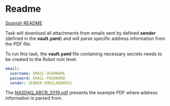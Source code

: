# Readme

[Spanish README](https://github.com/mikahanninen/example-robot/blob/main/README.es.md)

Task will download all attachments from emails sent by defined **sender** (defined in the **vault.yaml**) and will parse specific address information from the PDF file.

To run this task, the **vault.yaml** file containing necessary secrets needs to be created to the Robot root level.

```yaml
email:
  username: EMAIL-USERNAME
  password: EMAIL-PASSWORD
  sender: SENDER-EMAILADDRESS
```

The [NASDAQ_ABCB_2019.pdf](NASDAQ_ABCB_2019.pdf) presents the example PDF where address information is parsed from.
